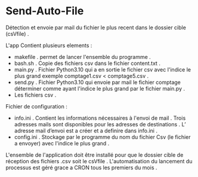 # Send-Auto-File

Détection et envoie par mail du fichier le plus recent dans le dossier cible (csVfile) .

L'app Contient plusieurs elements :

- makefile . permet de lancer l'ensemble du programme .
- bash.sh . Copie des fichiers csv dans le fichier content.txt .
- main.py . Fichier Python3.10 qui a en sortie le fichier csv avec l'indice le plus grand exemple comptage1.csv < comptage5.csv .
- send.py . Fichier Python3.10 qui envoie par mail le fichier comptage déterminer comme ayant l'indice le plus grand par le fichier main.py .
- Les fichiers csv .

Fichier de configuration :
- info.ini . Contient les informations nécessaires à l'envoi de mail .
  Trois adresses mails sont disponibles pour les adresses de destinations .
  L’ adresse mail d’envoi est a créer et a definire dans info.ini .
- config.ini . Stockage par le programme du nom du fichier Csv (le fichier a envoyer) avec l'indice le plus grand .

L'ensemble de l'application doit être installé pour que le dossier cible de réception des fichiers .csv soit le csVfile .
L'automatisation du lancement du processus est géré grace a CRON tous les premiers du mois .

